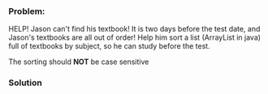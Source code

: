 ### Problem:
<p>HELP! Jason can&apos;t find his textbook! It is two days before the test date, and Jason&apos;s textbooks are all out of order! Help him sort a list (ArrayList in java) full of textbooks by subject, so he can study before the test.</p>
<p>The sorting should <strong>NOT</strong> be case sensitive</p>

### Solution
